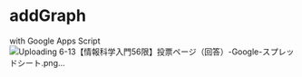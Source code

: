 # addGraph
with Google Apps Script
![Uploading 6-13【情報科学入門56限】投票ページ（回答）-Google-スプレッドシート.png…]()
